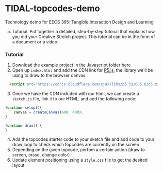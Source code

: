 # TIDAL-topcodes-demo  

Technology demo for EECS 395: Tangible Interaction Design and Learning  

5. Tutorial: Put together a detailed, step-by-step tutorial that explains how you did your Creative Stretch project. This tutorial can be in the form of a document or a video.

### Tutorial
1. Download the example project in the Javascript folder [here](https://github.com/TIDAL-Lab/TopCodes)
2. Open up `index.html` and add the CDN link for [P5.js](https://github.com/TIDAL-Lab/TopCodes), the library we'll be using to draw to the browser canvas
``` HTML
  <script src="https://cdnjs.cloudflare.com/ajax/libs/p5.js/0.5.8/p5.min.js"></script>
```
3. Once we have the CDN included with our html, we can create a `sketch.js` file, link it to our HTML, and add the following code: 
```Javascript
function setup(){
    canvas = createCanvas(600, 400);
}

function draw() {
}
```
4. Add the topcodes starter code to your sketch file and add code to your draw loop to check which topcodes are currently on the screen
5. Depending on the given topcode, perfom a certain action (draw to screen, erase, change color)
6. Update element positioning using a `style.css` file to get the desired layout
